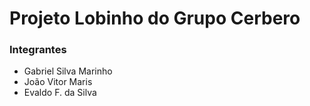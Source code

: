 # Projeto Lobinho do Grupo **Cerbero**

### Integrantes 

* Gabriel Silva Marinho
* João Vitor Maris
* Evaldo F.  da Silva
